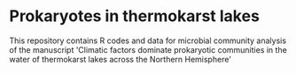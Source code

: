 # Prokaryotes in thermokarst lakes
This repository contains R codes and data for microbial community analysis of the manuscript 'Climatic factors dominate prokaryotic communities in the water of thermokarst lakes across the Northern Hemisphere'
